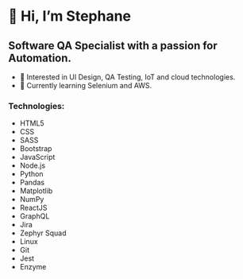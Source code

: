 <h1>👋 Hi, I’m Stephane</h1>
<h2>Software QA Specialist with a passion for Automation.</h2>

- 👀 Interested in UI Design, QA Testing, IoT and cloud technologies.
- 🌱 Currently learning Selenium and AWS.

<h3>Technologies:</h3> 
 <ul>
  <li>HTML5
  <li>CSS</li>
  <li>SASS</li>
  <li>Bootstrap</li>
  <li>JavaScript</li>
  <li>Node.js</li>
  <li>Python</li>
  <li>Pandas</li>
  <li>Matplotlib</li>
  <li>NumPy</li>
  <li>ReactJS</li>
  <li>GraphQL</li>
  <li>Jira</li>
  <li>Zephyr Squad</li>
  <li>Linux</li>
  <li>Git</li>
  <li>Jest</li>
  <li>Enzyme</li>
</ul>


<!---
lionelroy/lionelroy is a ✨ special ✨ repository because its `README.md` (this file) appears on your GitHub profile.
You can click the Preview link to take a look at your changes.
--->
